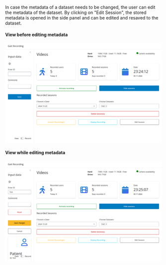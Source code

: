 In case the metadata of a dataset needs to be changed, the user can edit the metadata of the dataset. By clicking on "Edit Session", the stored metadata is opened in the side panel and can be edited and resaved to the dataset.

#### View before editing metadata
![choose_a_single_dataset.png](../../assets/choose_a_single_dataset.png)

#### View while editing metadata
![edit_metadata.png](../../assets/edit_metadata.png)